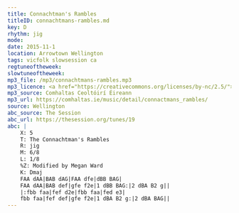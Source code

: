 ```yaml
---
title: Connachtman's Rambles
titleID: connachtmans-rambles.md
key: D
rhythm: jig
mode:
date: 2015-11-1
location: Arrowtown Wellington
tags: vicfolk slowsession ca
regtuneoftheweek:
slowtuneoftheweek:
mp3_file: /mp3/connachtmans-rambles.mp3
mp3_licence: <a href="https://creativecommons.org/licenses/by-nc/2.5/">CC-BY-NC-2.5</a>
mp3_source: Comhaltas Ceoltóirí Éireann
mp3_url: https://comhaltas.ie/music/detail/connactmans_rambles/
source: Wellington
abc_source: The Session
abc_url: https://thesession.org/tunes/19
abc: |
    X: 5
    T: The Connachtman's Rambles
    R: jig
    M: 6/8
    L: 1/8
    %Z: Modified by Megan Ward
    K: Dmaj
    FAA dAA|BAB dAG|FAA dfe|dBB BAG|
    FAA dAA|BAB def|gfe f2e|1 dBB BAG:|2 dBA B2 g||
    |:fbb faa|fef d2e|fbb faa|fed e3|
    fbb faa|fef def|gfe f2e|1 dBA B2 g:|2 dBA BAG||
---
```

